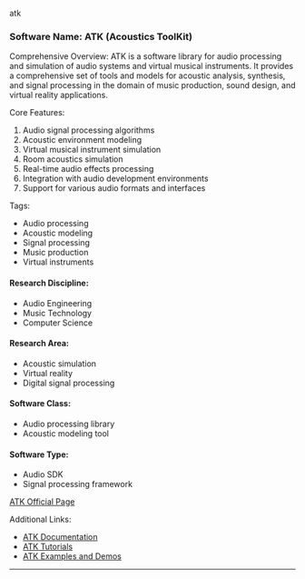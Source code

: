 atk
### Software Name: ATK (Acoustics ToolKit)

Comprehensive Overview:
ATK is a software library for audio processing and simulation of audio systems and virtual musical instruments. It provides a comprehensive set of tools and models for acoustic analysis, synthesis, and signal processing in the domain of music production, sound design, and virtual reality applications.

Core Features:
1. Audio signal processing algorithms
2. Acoustic environment modeling
3. Virtual musical instrument simulation
4. Room acoustics simulation
5. Real-time audio effects processing
6. Integration with audio development environments
7. Support for various audio formats and interfaces

Tags:
- Audio processing
- Acoustic modeling
- Signal processing
- Music production
- Virtual instruments

#### Research Discipline:
- Audio Engineering
- Music Technology
- Computer Science

#### Research Area:
- Acoustic simulation
- Virtual reality
- Digital signal processing

#### Software Class:
- Audio processing library
- Acoustic modeling tool

#### Software Type:
- Audio SDK
- Signal processing framework

[ATK Official Page](https://ccrma.stanford.edu/software/stk/atk/)

Additional Links:
- [ATK Documentation](https://ccrma.stanford.edu/software/stk/atk/atk.pdf)
- [ATK Tutorials](https://ccrma.stanford.edu/software/stk/atk/tutorial)
- [ATK Examples and Demos](https://ccrma.stanford.edu/software/stk/atk/atk-examples.html)
--------------------------------------

